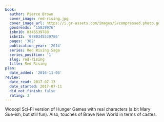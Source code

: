 ```yaml
---
book:
  author: Pierce Brown
  cover_image: red-rising.jpg
  cover_image_url: https://i.gr-assets.com/images/S/compressed.photo.goodreads.com/books/1461354651l/15839976._SX98_.jpg
  goodreads: '15839976'
  isbn10: 0345539788
  isbn13: '9780345539786'
  pages: '382'
  publication_year: '2014'
  series: Red Rising Saga
  series_position: '1'
  slug: red-rising
  title: Red Rising
plan:
  date_added: '2016-11-03'
review:
  date_read: 2017-07-13
  date_started: 2017-07-11
  did_not_finish: false
  rating: 3
---
```


Wooop! Sci-Fi version of Hunger Games with real characters (a bit Mary Sue-ish, but still fun). Also, touches of Brave New World in terms of castes.
